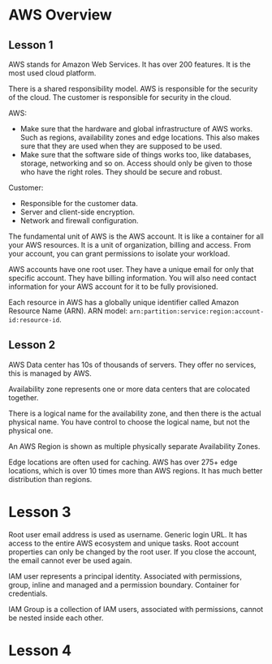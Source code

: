 # AWS Overview

## Lesson 1

AWS stands for Amazon Web Services. It has over 200 features. It is the most used cloud platform.

There is a shared responsibility model. AWS is responsible for the security of the cloud. The customer is responsible for security in the cloud.

AWS:

- Make sure that the hardware and global infrastructure of AWS works. Such as regions, availability zones and edge locations. This also makes sure that they are used when they are supposed to be used.
- Make sure that the software side of things works too, like databases, storage, networking and so on. Access should only be given to those who have the right roles. They should be secure and robust.

Customer:

- Responsible for the customer data.
- Server and client-side encryption.
- Network and firewall configuration.

The fundamental unit of AWS is the AWS account. It is like a container for all your AWS resources. It is a unit of organization, billing and access. From your account, you can grant permissions to isolate your workload.

AWS accounts have one root user. They have a unique email for only that specific account. They have billing information. You will also need contact information for your AWS account for it to be fully provisioned.

Each resource in AWS has a globally unique identifier called Amazon Resource Name (ARN). ARN model: `arn:partition:service:region:account-id:resource-id`.

## Lesson 2

AWS Data center has 10s of thousands of servers. They offer no services, this is managed by AWS.

Availability zone represents one or more data centers that are colocated together.

There is a logical name for the availability zone, and then there is the actual physical name. You have control to choose the logical name, but not the physical one.

An AWS Region is shown as multiple physically separate Availability Zones.

Edge locations are often used for caching. AWS has over 275+ edge locations, which is over 10 times more than AWS regions. It has much better distribution than regions.

# Lesson 3

Root user email address is used as username. Generic login URL. It has access to the entire AWS ecosystem and unique tasks. Root account properties can only be changed by the root user. If you close the account, the email cannot ever be used again.

IAM user represents a principal identity. Associated with permissions, group, inline and managed and a permission boundary. Container for credentials.

IAM Group is a collection of IAM users, associated with permissions, cannot be nested inside each other.

# Lesson 4
